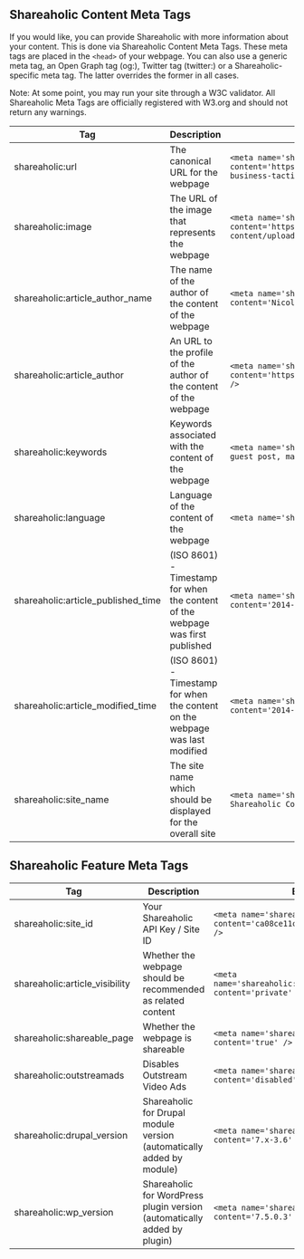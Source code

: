 Shareaholic Content Meta Tags
---

If you would like, you can provide Shareaholic with more information about your content. This is done via Shareaholic Content Meta Tags.  These meta tags are placed in the `<head>` of your webpage. You can also use a generic meta tag, an Open Graph tag (og:), Twitter tag (twitter:) or a Shareaholic-specific meta tag. The latter overrides the former in all cases.

Note: At some point, you may run your site through a W3C validator. All Shareaholic Meta Tags are officially registered with W3.org and should not return any warnings.

| Tag | Description | Example |
|-----|-------------|---------|
|shareaholic:url |The canonical URL for the webpage|`<meta name='shareaholic:url' content='https://blog.shareaholic.com/pinterest-for-business-tactics/' />`|
|shareaholic:image|The URL of the image that represents the webpage|`<meta name='shareaholic:image' content='https://blog.shareaholic.com/wp-content/uploads/2014/08/pinterest-tablet.jpg' />`|
|shareaholic:article_author_name|The name of the author of the content of the webpage|`<meta name='shareaholic:article_author_name' content='Nicole Kohler' />`|
|shareaholic:article_author|An URL to the profile of the author of the content of the webpage|`<meta name='shareaholic:article_author' content='https://blog.shareaholic.com/author/dwong/' />`|
|shareaholic:keywords|Keywords associated with the content of the webpage|`<meta name='shareaholic:keywords' content='business, guest post, marketing, nicole kohler, pinterest' />`|
|shareaholic:language|Language of the content of the webpage|`<meta name='shareaholic:language' content='en-US' />`|
|shareaholic:article_published_time|(ISO 8601) - Timestamp for when the content of the webpage was first published|`<meta name='shareaholic:article_published_time' content='2014-08-05T17:53:26+00:00' />`|
|shareaholic:article_modified_time|(ISO 8601) - Timestamp for when the content on the webpage was last modified|`<meta name='shareaholic:article_modified_time' content='2014-08-19T12:48:49+00:00' />`|
|shareaholic:site_name|The site name which should be displayed for the overall site|`<meta name='shareaholic:site_name' content='The Shareaholic Content Marketing Blog' />`|


Shareaholic Feature Meta Tags
---

| Tag | Description | Example |
|-----|-------------|---------|
|shareaholic:site_id|Your Shareaholic API Key / Site ID|`<meta name='shareaholic:site_id' content='ca08ce11cc98198581a18ece230ab4e2' />`|
|shareaholic:article_visibility|Whether the webpage should be recommended as related content|`<meta name='shareaholic:article_visibility' content='private' />`|
|shareaholic:shareable_page|Whether the webpage is shareable|`<meta name='shareaholic:shareable_page' content='true' />`|
|shareaholic:outstreamads|Disables Outstream Video Ads|`<meta name='shareaholic:outstreamads' content='disabled' />`|
|shareaholic:drupal_version|Shareaholic for Drupal module version (automatically added by module)|`<meta name='shareaholic:drupal_version' content='7.x-3.6' />`|
|shareaholic:wp_version|Shareaholic for WordPress plugin version (automatically added by plugin)|`<meta name='shareaholic:wp_version' content='7.5.0.3' />`|
